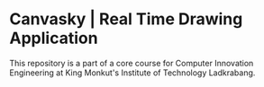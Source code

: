 # Canvasky | Real Time Drawing Application
This repository is a part of a core course for Computer Innovation Engineering at King Monkut's Institute of Technology Ladkrabang.
